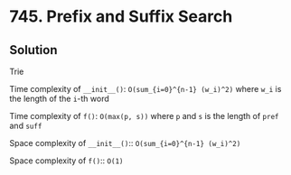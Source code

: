 # 745. Prefix and Suffix Search

## Solution

Trie

Time complexity of `__init__()`: `O(sum_{i=0}^{n-1} (w_i)^2)` where `w_i` is the length of the `i`-th word

Time complexity of `f()`: `O(max(p, s))` where `p` and `s` is the length of `pref` and `suff`

Space complexity of `__init__()`:: `O(sum_{i=0}^{n-1} (w_i)^2)`

Space complexity of `f()`:: `O(1)`

